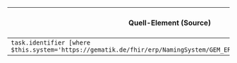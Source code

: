 | Quell-Element (Source) | Ziel-Element (Target) | Beschreibung |
|------------------------|-----------------------|--------------|
| `task.identifier [where $this.system='https://gematik.de/fhir/erp/NamingSystem/GEM_ERP_NS_PrescriptionId'].value` | `system` |  |
